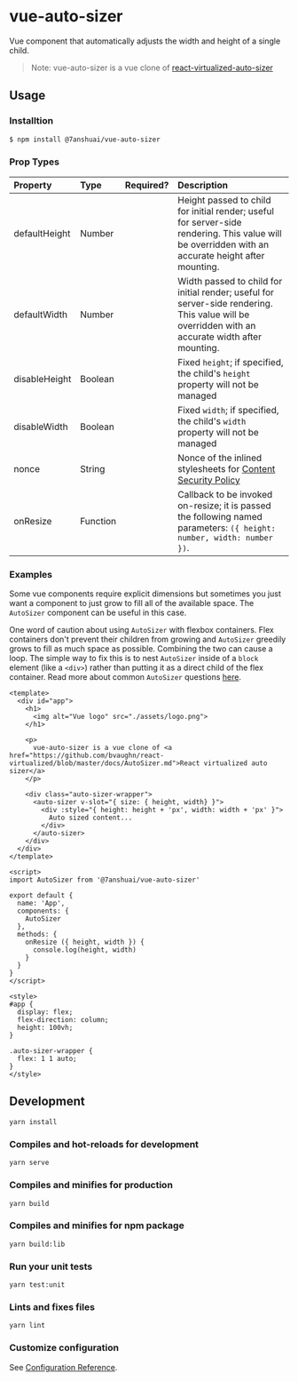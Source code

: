 # vue-auto-sizer

Vue component that automatically adjusts the width and height of a single child.

> Note: vue-auto-sizer is a vue clone of [react-virtualized-auto-sizer](https://github.com/bvaughn/react-virtualized/blob/master/docs/AutoSizer.md)

## Usage

### Installtion

```bash
$ npm install @7anshuai/vue-auto-sizer
```

### Prop Types

| Property      | Type     | Required? | Description                                                                                                                                                     |
| :------------ | :------- | :-------: | :-------------------------------------------------------------------------------------------------------------------------------------------------------------- |
| defaultHeight | Number   |           | Height passed to child for initial render; useful for server-side rendering. This value will be overridden with an accurate height after mounting.              |
| defaultWidth  | Number   |           | Width passed to child for initial render; useful for server-side rendering. This value will be overridden with an accurate width after mounting.                |
| disableHeight | Boolean  |           | Fixed `height`; if specified, the child's `height` property will not be managed                                                                                 |
| disableWidth  | Boolean  |           | Fixed `width`; if specified, the child's `width` property will not be managed                                                                                   |
| nonce         | String   |           | Nonce of the inlined stylesheets for [Content Security Policy](https://www.w3.org/TR/2016/REC-CSP2-20161215/#script-src-the-nonce-attribute)                    |
| onResize      | Function |           | Callback to be invoked on-resize; it is passed the following named parameters: `({ height: number, width: number })`.                                           |

### Examples

Some vue components require explicit dimensions but sometimes you just want a component to just grow to fill all of the available space.
The `AutoSizer` component can be useful in this case.

One word of caution about using `AutoSizer` with flexbox containers.
Flex containers don't prevent their children from growing and `AutoSizer` greedily grows to fill as much space as possible.
Combining the two can cause a loop.
The simple way to fix this is to nest `AutoSizer` inside of a `block` element (like a `<div>`) rather than putting it as a direct child of the flex container.
Read more about common `AutoSizer` questions [here](#questions).

```vue
<template>
  <div id="app">
    <h1>
      <img alt="Vue logo" src="./assets/logo.png">
    </h1>

    <p>
      vue-auto-sizer is a vue clone of <a href="https://github.com/bvaughn/react-virtualized/blob/master/docs/AutoSizer.md">React virtualized auto sizer</a>
    </p>

    <div class="auto-sizer-wrapper">
      <auto-sizer v-slot="{ size: { height, width} }">
        <div :style="{ height: height + 'px', width: width + 'px' }">
          Auto sized content...
        </div>
      </auto-sizer>
    </div>
  </div>
</template>

<script>
import AutoSizer from '@7anshuai/vue-auto-sizer'

export default {
  name: 'App',
  components: {
    AutoSizer
  },
  methods: {
    onResize ({ height, width }) {
      console.log(height, width)
    }
  }
}
</script>

<style>
#app {
  display: flex;
  flex-direction: column;
  height: 100vh;
}

.auto-sizer-wrapper {
  flex: 1 1 auto;
}
</style>
```
## Development
```
yarn install
```

### Compiles and hot-reloads for development
```
yarn serve
```

### Compiles and minifies for production
```
yarn build
```

### Compiles and minifies for npm package
```
yarn build:lib
```

### Run your unit tests
```
yarn test:unit
```

### Lints and fixes files
```
yarn lint
```

### Customize configuration
See [Configuration Reference](https://cli.vuejs.org/config/).
